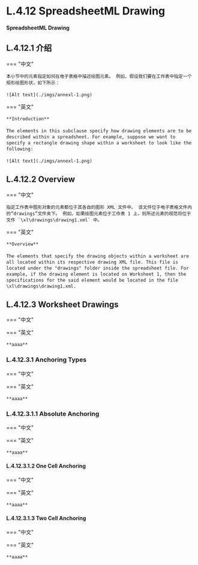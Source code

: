 
# L.4.12 SpreadsheetML Drawing

**SpreadsheetML Drawing**

## L.4.12.1 介绍

=== "中文"

    本小节中的元素指定如何在电子表格中描述绘图元素。 例如，假设我们要在工作表中指定一个矩形绘图形状，如下所示：

    ![Alt text](./imgs/annexl-1.png)

=== "英文"

    **Introduction**

    The elements in this subclause specify how drawing elements are to be described within a spreadsheet. For example, suppose we want to specify a rectangle drawing shape within a worksheet to look like the following:

    ![Alt text](./imgs/annexl-1.png)

## L.4.12.2 Overview

=== "中文"

    指定工作表中图形对象的元素都位于其各自的图形 XML 文件中。 该文件位于电子表格文件内的“drawings”文件夹下。 例如，如果绘图元素位于工作表 1 上，则所述元素的规范将位于文件 `\xl\drawings\drawing1.xml` 中。

=== "英文"

    **Overview**

    The elements that specify the drawing objects within a worksheet are all located within its respective drawing XML file. This file is located under the "drawings" folder inside the spreadsheet file. For example, if the drawing element is located on Worksheet 1, then the specifications for the said element would be located in the file \xl\drawings\drawing1.xml.

## L.4.12.3 Worksheet Drawings

=== "中文"

=== "英文"

    **aaaa**

### L.4.12.3.1 Anchoring Types

=== "中文"

=== "英文"

    **aaaa**

### L.4.12.3.1.1 Absolute Anchoring

=== "中文"

=== "英文"

    **aaaa**

#### L.4.12.3.1.2 One Cell Anchoring

=== "中文"

=== "英文"

    **aaaa**

#### L.4.12.3.1.3 Two Cell Anchoring

=== "中文"

=== "英文"

    **aaaa**
